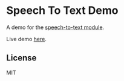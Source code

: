 # Speech To Text Demo

A demo for the [speech-to-text module](https://github.com/magician11/speech-to-text).

Live demo [here](https://apps.golightlyplus.com/speech-to-text-demo/).

## License

MIT
